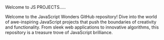 Welcome to JS PROJECTS.....

Welcome to the JavaScript Wonders GitHub repository! Dive into the world of awe-inspiring JavaScript projects that push the boundaries of creativity and functionality. From sleek web applications to innovative algorithms, this repository is a treasure trove of JavaScript brilliance.
